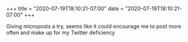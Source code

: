 +++
title = "2020-07-19T18:10:21-07:00"
date = "2020-07-19T18:10:21-07:00"
+++

Giving microposts a try, seems like it could encourage me to post more often and make up for my Twitter deficiency
